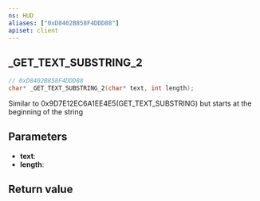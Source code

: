```yaml
---
ns: HUD
aliases: ["0xD8402B858F4DDD88"]
apiset: client
---
```

## _GET_TEXT_SUBSTRING_2

```c
// 0xD8402B858F4DDD88
char* _GET_TEXT_SUBSTRING_2(char* text, int length);
```

Similar to 0x9D7E12EC6A1EE4E5(GET_TEXT_SUBSTRING) but starts at the beginning of the string

## Parameters
* **text**:
* **length**:

## Return value